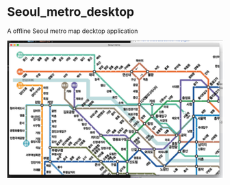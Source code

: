 # Seoul_metro_desktop
A offline Seoul metro map decktop application

![decktop application screenshot](/pics/screenshot.jpg)

